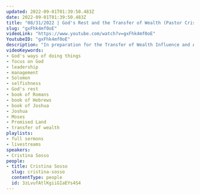 ```yaml
---
updated: 2022-09-01T01:39:50.483Z
date: 2022-09-01T01:39:50.483Z
title: "08/31/2022 | God's Rest and the Transfer of Wealth (Pastor Cristina Sosso)"
slug: "gxFhk4mf0oE"
videoLink: "https://www.youtube.com/watch?v=gxFhk4mf0oE"
YoutubeID: "gxFhk4mf0oE"
description: "In preparation for the Transfer of Wealth Influence and Affluence Christians must learn to stop focusing on themselves. When Solomon asked God for wisdom he did so because he was concerned about his ability to govern the nation. Solomon wasn't focused on himself, he was focused on God's people. This is the reason God was pleased with Solomon's request. For most Christians, the majority of their prayer time is focused on themselves and what they want, but this will not be the case for those who will be at the forefront of the Transfer of Wealth, Influence, and Affluence. If you want to be a part of this move of God you have to stop focusing on yourself and learn to enter God's rest. Pastor Cris explains how entering God's rest means getting away from doing the usual things that you've been doing and what you want to do and getting into the things of God. This sermon was delivered by Pastor Cris Sosso at Freedom Fellowship Church International on August 31, 2022."
videoKeywords:
- God's ways of doing things
- focus on God
- leadership
- management
- Solomon
- selfishness
- God's rest
- book of Romans
- book of Hebrews
- book of Joshua
- Joshua
- Moses
- Promised Land
- transfer of wealth
playlists:
- full sermons
- livestreams
speakers:
- Cristina Sosso
people:
- title: Cristina Sosso
  slug: cristina-sosso
  contentType: people
  id: 3zLvufAtlKgiiGIaEYs4S4
---
```

